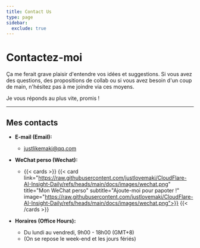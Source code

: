 ```yaml
---
title: Contact Us
type: page
sidebar:
  exclude: true
---
```

# Contactez-moi

Ça me ferait grave plaisir d'entendre vos idées et suggestions. Si vous avez des questions, des propositions de collab ou si vous avez besoin d'un coup de main, n'hésitez pas à me joindre via ces moyens.

Je vous réponds au plus vite, promis !

---

## **Mes contacts**

*   **E-mail (Email):**
    *   [justlikemaki@qq.com](mailto:justlikemaki@qq.com)

*   **WeChat perso (Wechat):**
    *   {{< cards >}}
        {{< card link="https://raw.githubusercontent.com/justlovemaki/CloudFlare-AI-Insight-Daily/refs/heads/main/docs/images/wechat.png" title="Mon WeChat perso" subtitle="Ajoute-moi pour papoter !" image="https://raw.githubusercontent.com/justlovemaki/CloudFlare-AI-Insight-Daily/refs/heads/main/docs/images/wechat.png">}}
        {{< /cards >}}

*   **Horaires (Office Hours):**
    *   Du lundi au vendredi, 9h00 - 18h00 (GMT+8)
    *   (On se repose le week-end et les jours fériés)